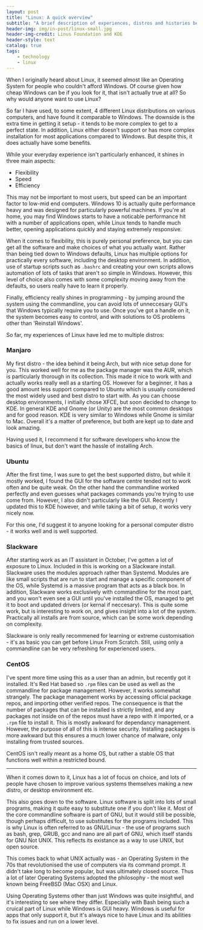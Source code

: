 ```yaml
---
layout: post
title: "Linux: A quick overview"
subtitle: "A brief description of experiences, distros and histories behind the Linux we love today"
header-img: img/in-post/linux-small.jpg
header-img-credit: Linus Foundation and KDE
header-style: text
catalog: true
tags:
    - technology
    - linux
---
```


When I originally heard about Linux, it seemed almost like an Operating System for people who couldn't afford Windows. Of course given how cheap Windows can be if you look for it, that isn't actually true at all? So why would anyone want to use Linux?

<!--more-->

So far I have used, to some extent, 4 different Linux distributions on various computers, and have found it comparable to Windows. The downside is the extra time in getting it setup - it tends to be more complex to get to a perfect state. In addition, Linux either doesn't support or has more complex installation for most applications compared to Windows. But despite this, it does actually have some benefits.

While your everyday experience isn't particularly enhanced, it shines in three main aspects:
 - Flexibility
 - Speed
 - Efficiency

This may not be important to most users, but speed can be an important factor to low-mid end computers. Windows 10 is actually quite performance heavy and was designed for particularly powerful machines. If you're at home, you may find Windows starts to have a noticable performance hit with a number of applications open, while Linux tends to handle much better, opening applications quickly and staying extremely responsive.

When it comes to flexibility, this is purely personal preference, but you can get all the software and make choices of what you actually want. Rather than being tied down to Windows defaults, Linux has multiple options for practically every software, including the desktop environment. In addition, use of startup scripts such as `.bashrc` and creating your own scripts allows automation of lots of tasks that aren't so simple in Windows. However, this level of choice also comes with some complexity moving away from the defaults, so users really have to learn it properly.

Finally, efficiency really shines in programming - by jumping around the system using the commandline, you can avoid lots of unneccesary GUI's that Windows typically require you to use. Once you've got a handle on it, the system becomes easy to control, and with solutions to OS problems other than 'Reinstall Windows'.

So far, my experiences of Linux have led me to multiple distros:
### Manjaro
My first distro - the idea behind it being Arch, but with nice setup done for you. This worked well for me as the package manager was the AUR, which is particularly thorough in its collection. This made it nice to work with and actually works really well as a starting OS. However for a beginner, it has a good amount less support compared to Ubuntu which is usually considered the most widely used and best distro to start with. As you can choose desktop environments, I initially chose XFCE, but soon decided to change to KDE. In general KDE and Gnome (or Unity) are the most common desktops and for good reason. KDE is very similar to Windows while Gnome is similar to Mac. Overall it's a matter of preference, but both are kept up to date and look amazing.

Having used it, I recommend it for software developers who know the basics of linux, but don't want the hassle of installing Arch.

### Ubuntu
After the first time, I was sure to get the best supported distro, but while it mostly worked, I found the GUI for the software centre tended not to work often and be quite weak. On the other hand the commandline worked perfectly and even guesses what packages commands you're trying to use come from. However, I also didn't particularly like the GUI. Recently I updated this to KDE however, and while taking a bit of setup, it works very nicely now.

For this one, I'd suggest it to anyone looking for a personal computer distro - it works well and is well supported.

### Slackware
After starting work as an IT assistant in October, I've gotten a lot of exposure to Linux. Included in this is working on a Slackware install. Slackware uses the modules approach rather than Systemd. Modules are like small scripts that are run to start and manage a specific component of the OS, while Systemd is a massive program that acts as a black box. In addition, Slackware works exclusively with commandline for the most part, and you won't even see a GUI until you've installed the OS, managed to get it to boot and updated drivers (or kernal if neccesary). This is quite some work, but is interesting to work on, and gives insight into a lot of the system. Practically all installs are from source, which can be some work depending on complexity.

Slackware is only really recommened for learning or extreme customisation - it's as basic you can get before Linux From Scratch. Still, using only a commandline can be very refreshing for experienced users.

### CentOS
I've spent more time using this as a user than an admin, but recently got it installed. It's Red Hat based so `.rpm` files can be used as well as the commandline for package management. However, it works somewhat strangely. The package management works by accessing official package repos, and importing other verified repos. The consequence is that the number of packages that can be installed is strictly limited, and any packages not inside on of the repos must have a repo with it imported, or a `.rpm` file to install it. This is mostly awkward for dependancy management. However, the purpose of all of this is intense security. Installing packages is more awkward but this ensures a much lower chance of malware, only installing from trusted sources.

CentOS isn't really meant as a home OS, but rather a stable OS that functions well within a restricted bound.

___

When it comes down to it, Linux has a lot of focus on choice, and lots of people have chosen to improve various systems themselves making a new distro, or desktop environment etc.

This also goes down to the software. Linux software is split into lots of small programs, making it quite easy to substitute one if you don't like it. Most of the core commandline software is part of GNU, but it would still be possible, though perhaps difficult, to use substitutes for the programs included. This is why Linux is often referred to as GNU/Linux - the use of programs such as bash, grep, GRUB, gcc and nano are all part of GNU, which itself stands for GNU Not UNIX. This reflects its existance as a way to use UNIX, but open source.

This comes back to what UNIX actually was - an Operating System in the 70s that revolutionised the use of computers via its command prompt. It didn't take long to become popular, but was ultimately closed source. Thus a lot of later Operating Systems adopted the philosophy - the most well known being FreeBSD (Mac OSX) and Linux.

Using Operating Systems other than just Windows was quite insightful, and it's interesting to see where they differ. Especially with Bash being such a cruical part of Linux while Windows is GUI heavy. Windows is useful for apps that only support it, but it's always nice to have Linux and its abilities to fix issues and run on a lower level.